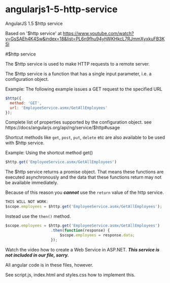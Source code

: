 # angularjs1-5-http-service
AngularJS 1.5 $http service

Based on '$http service' at https://www.youtube.com/watch?v=GsSAEh4K4Sw&index=18&list=PL6n9fhu94yhWKHkcL7RJmmXyxkuFB3KSl

#$http service

The $http service is used to make HTTP requests to a remote server.

The $http service is a function that has a single input parameter, i.e. a configuration object.

Example: The following example issues a GET request to the specified URL

```javascript
$http({
  method: 'GET',
  url: 'EmployeeService.asmx/GetAllEmployees'
});
```

Complete list of properties supported by the configuration object.
see https://docs/angularjs.org/api/ng/service/$http#usage

Shortcut methods like ```get```, ```post```, ```put```, ```delete``` etc are also available to be used with $http service.

Example: Using the shortcut method get()

```javascript
$http.get('EmployeeService.asmx/GetAllEmployees')
```

The $http service returns a promise object. That means these functions are executed asynchronously and the data that these functions return may not be available immediately.

Because of this reason you ***cannot*** use the ```return``` value of the http service.

```javascript
THIS WILL NOT WORK:
$scope.employees = $http.get('EmployeeService.asmx/GetAllEmployees');
```

Instead use the ```then()``` method.

```javascript
$scope.employees = $http.get('EmployeeService.asmx/GetAllEmployees')
                    .then(function(response) {
                        $scope.employees = response.data;
                    });
```



Watch the video how to create a Web Service in ASP.NET.
***This service is not included in our file, sorry.***

All angular code is in these files, however.

See script.js, index.html and styles.css how to implement this.

